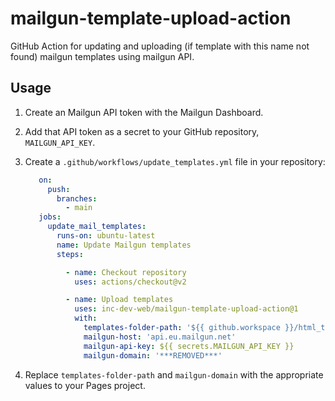 # mailgun-template-upload-action

GitHub Action for updating and uploading (if template with this name not found) mailgun templates using mailgun API.

## Usage

1. Create an Mailgun API token with the Mailgun Dashboard.
2. Add that API token as a secret to your GitHub repository, `MAILGUN_API_KEY`.
3. Create a `.github/workflows/update_templates.yml` file in your repository:

   ```yml
      on:
        push:
          branches:
            - main
      jobs:
        update_mail_templates:
          runs-on: ubuntu-latest
          name: Update Mailgun templates
          steps:

            - name: Checkout repository
              uses: actions/checkout@v2

            - name: Upload templates
              uses: inc-dev-web/mailgun-template-upload-action@1
              with:
                templates-folder-path: '${{ github.workspace }}/html_templates'
                mailgun-host: 'api.eu.mailgun.net'
                mailgun-api-key: ${{ secrets.MAILGUN_API_KEY }}
                mailgun-domain: '***REMOVED***'
   ```

4. Replace `templates-folder-path` and `mailgun-domain`  with the appropriate values to your Pages project.

